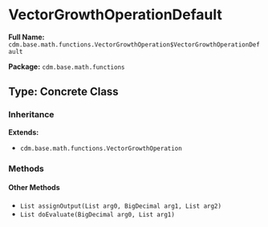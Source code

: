 # VectorGrowthOperationDefault

**Full Name:** `cdm.base.math.functions.VectorGrowthOperation$VectorGrowthOperationDefault`

**Package:** `cdm.base.math.functions`

## Type: Concrete Class

### Inheritance

**Extends:**
- `cdm.base.math.functions.VectorGrowthOperation`

### Methods

#### Other Methods

- `List assignOutput(List arg0, BigDecimal arg1, List arg2)`
- `List doEvaluate(BigDecimal arg0, List arg1)`


